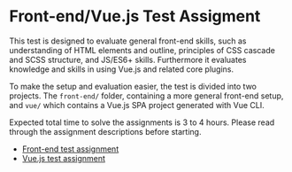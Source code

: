 # Front-end/Vue.js Test Assigment

This test is designed to evaluate general front-end skills, such as understanding of HTML elements and outline, principles of CSS cascade and SCSS structure, and JS/ES6+ skills. Furthermore it evaluates knowledge and skills in using Vue.js and related core plugins.

To make the setup and evaluation easier, the test is divided into two projects. The `front-end/` folder, containing a more general front-end setup, and `vue/` which contains a Vue.js SPA project generated with Vue CLI.

Expected total time to solve the assignments is 3 to 4 hours. Please read through the assignment descriptions before starting.

* [Front-end test assignment](./front-end)
* [Vue.js test assignment](./vue)
